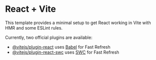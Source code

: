 # React + Vite

This template provides a minimal setup to get React working in Vite with HMR and some ESLint rules.

Currently, two official plugins are available:

- [@vitejs/plugin-react](https://github.com/vitejs/vite-plugin-react/blob/main/packages/plugin-react/README.md) uses [Babel](https://babeljs.io/) for Fast Refresh
- [@vitejs/plugin-react-swc](https://github.com/vitejs/vite-plugin-react-swc) uses [SWC](https://swc.rs/) for Fast Refresh

<!-- https://www.figma.com/design/PRsO5kdogHC46F82Zyo1qn/Slots-gaming-website-(Community)?node-id=1-3&t=Eb3XLahTWgewk7gr-0 -->

<!-- https://dribbble.com/shots/21953371-WeStud-Creative-Log-In-For-The-Educational-Platform -->

<!-- https://www.itaydafna.dev/blog/vertical-circular-animation-with-framer-motion/ -->

<!-- https://codepen.io/kirea/pen/VORGOp -->

<!-- https://stackoverflow.com/questions/62426257/creating-an-animation-for-a-basic-react-slot-machine -->
